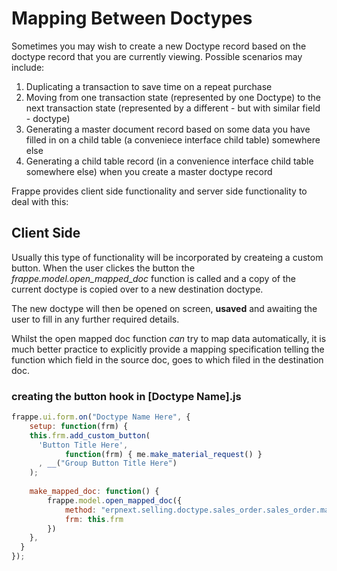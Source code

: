# Mapping Between Doctypes
Sometimes you may wish to create a new Doctype record based on the doctype record that you are currently viewing. Possible scenarios may include:

1. Duplicating a transaction to save time on a repeat purchase
1. Moving from one transaction state (represented by one Doctype) to the next transaction state (represented by a different - but with similar field - doctype)
1. Generating a master document record based on some data you have filled in on a child table (a conveniece interface child table) somewhere else
1. Generating a child table record (in a convenience interface child table somewhere else) when you create a master doctype record

Frappe provides client side functionality and server side functionality to deal with this:
## Client Side
Usually this type of functionality will be incorporated by createing a custom button. When the user clickes the button the *frappe.model.open_mapped_doc* function is called and a copy of the current doctype is copied over to a new destination doctype.

The new doctype will then be opened on screen, **usaved** and awaiting the user to fill in any further required details.

Whilst the open mapped doc function *can* try to map data automatically, it is much better practice to explicitly provide a mapping specification telling the function which field in the source doc, goes to which filed in the destination doc.

### creating the button hook in [Doctype Name].js
```Javascript
frappe.ui.form.on("Doctype Name Here", {
	setup: function(frm) {
    this.frm.add_custom_button(
      'Button Title Here',
			function(frm) { me.make_material_request() }
      , __("Group Button Title Here")
    );
    
    make_mapped_doc: function() {
		frappe.model.open_mapped_doc({
			method: "erpnext.selling.doctype.sales_order.sales_order.make_sales_invoice",
			frm: this.frm
		})
	},
  }
});
```
